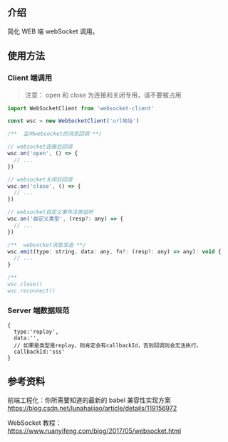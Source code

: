 ## 介绍

简化 WEB 端 webSocket 调用。

## 使用方法

### Client 端调用

> 注意： open 和 close 为连接和关闭专用，请不要被占用

```javascript
import WebSocketClient from 'websocket-client'

const wsc = new WebSocketClient('url地址')

/**  监听websocket的消息回调 **/

// websocket连接后回调
wsc.on('open', () => {
  // ...
})

// websocket关闭后回调
wsc.on('close', () => {
  // ...
})

// websocket自定义事件注册监听
wsc.on('自定义类型', (resp?: any) => {
  // ...
})

/**  websocket消息发送 **/
wsc.emit(type: string, data: any, fn?: (resp?: any) => any): void {
  // ...
}

/**
wsc.close()
wsc.reconnect()
```

### Server 端数据规范

```
{
  type:'replay',
  data:'',
  // 如果是类型是replay，则肯定会有callbackId，否则回调则会无法执行。
  callbackId:'sss'
}
```

## 参考资料

前端工程化：你所需要知道的最新的 babel 兼容性实现方案 https://blog.csdn.net/lunahaijiao/article/details/119156972

WebSocket 教程：https://www.ruanyifeng.com/blog/2017/05/websocket.html
